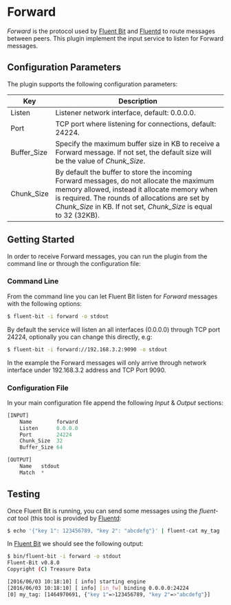 # Forward

_Forward_ is the protocol used by [Fluent Bit](http://fluentbit.io) and [Fluentd](http://www.fluentd.org) to route messages between peers. This plugin implement the input service to listen for Forward messages.

## Configuration Parameters

The plugin supports the following configuration parameters:

| Key         | Description       |
| ------------|-------------------|
| Listen      | Listener network interface, default: 0.0.0.0. |
| Port        | TCP port where listening for connections, default: 24224. |
| Buffer\_Size| Specify the maximum buffer size in KB to receive a Forward message. If not set, the default size will be the value of _Chunk\_Size_. |
| Chunk_Size  | By default the buffer to store the incoming Forward messages, do not allocate the maximum memory allowed, instead it allocate memory when is required. The rounds of allocations are set by _Chunk\_Size_ in KB. If not set, _Chunk\_Size_ is equal to 32 (32KB). |

## Getting Started

In order to receive Forward messages, you can run the plugin from the command line or through the configuration file:

### Command Line

From the command line you can let Fluent Bit listen for _Forward_ messages with the following options:

```bash
$ fluent-bit -i forward -o stdout
```

By default the service will listen an all interfaces (0.0.0.0) through TCP port 24224, optionally you can change this directly, e.g:

```bash
$ fluent-bit -i forward://192.168.3.2:9090 -o stdout
```

In the example the Forward messages will only arrive through network interface under 192.168.3.2 address and TCP Port 9090.

### Configuration File

In your main configuration file append the following _Input_ & _Output_ sections:

```python
[INPUT]
    Name        forward
    Listen      0.0.0.0
    Port        24224
    Chunk_Size  32
    Buffer_Size 64

[OUTPUT]
    Name   stdout
    Match  *
```

## Testing

Once Fluent Bit is running, you can send some messages using the _fluent-cat_ tool (this tool is provided by [Fluentd](http://www.fluentd.org):

```bash
$ echo '{"key 1": 123456789, "key 2": "abcdefg"}' | fluent-cat my_tag
```

In [Fluent Bit](http://fluentbit.io) we should see the following output:

```bash
$ bin/fluent-bit -i forward -o stdout
Fluent-Bit v0.8.0
Copyright (C) Treasure Data

[2016/06/03 10:18:10] [ info] starting engine
[2016/06/03 10:18:10] [ info] [in_fw] binding 0.0.0.0:24224
[0] my_tag: [1464970691, {"key 1"=>123456789, "key 2"=>"abcdefg"}]
```
